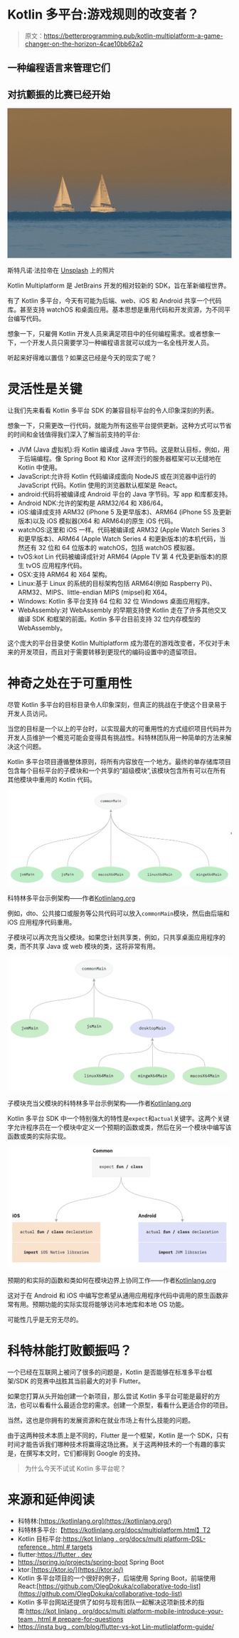 # Kotlin 多平台:游戏规则的改变者？

> 原文：<https://betterprogramming.pub/kotlin-multiplatform-a-game-changer-on-the-horizon-4cae10bb62a2>

## 一种编程语言来管理它们

## 对抗颤振的比赛已经开始

![](img/cb9aa5219c89ec74374094eb5d3df978.png)

斯特凡诺·法拉帝在 [Unsplash](https://unsplash.com?utm_source=medium&utm_medium=referral) 上的照片

Kotlin Multiplatform 是 JetBrains 开发的相对较新的 SDK，旨在革新编程世界。

有了 Kotlin 多平台，今天有可能为后端、web、iOS 和 Android 共享一个代码库。甚至支持 watchOS 和桌面应用。基本思想是重用代码和开发资源，为不同平台编写代码。

想象一下，只雇佣 Kotlin 开发人员来满足项目中的任何编程需求。或者想象一下，一个开发人员只需要学习一种编程语言就可以成为一名全栈开发人员。

听起来好得难以置信？如果这已经是今天的现实了呢？

# 灵活性是关键

让我们先来看看 Kotlin 多平台 SDK 的兼容目标平台的令人印象深刻的列表。

想象一下，只需更改一行代码，就能为所有这些平台提供更新。这种方式可以节省的时间和金钱值得我们深入了解当前支持的平台:

*   JVM (Java 虚拟机):将 Kotlin 编译成 Java 字节码。这是默认目标，例如，用于后端编程。像 Spring Boot 和 Ktor 这样流行的服务器框架可以无缝地在 Kotlin 中使用。
*   JavaScript:允许将 Kotlin 代码编译成面向 NodeJS 或在浏览器中运行的 JavaScript 代码。Kotlin 使用的浏览器默认框架是 React。
*   android:代码将被编译成 Android 平台的 Java 字节码。写 app 和库都支持。
*   Android NDK:允许的架构是 ARM32/64 和 X86/64。
*   iOS:编译成支持 ARM32 (iPhone 5 及更早版本)、ARM64 (iPhone 5S 及更新版本)以及 iOS 模拟器(X64 和 ARM64)的原生 iOS 代码。
*   watchOS:这里和 iOS 一样。代码被编译成 ARM32 (Apple Watch Series 3 和更早版本)、ARM64 (Apple Watch Series 4 和更新版本)的本机代码，当然还有 32 位和 64 位版本的 watchOS，包括 watchOS 模拟器。
*   tvOS:kot Lin 代码被编译成针对 ARM64 (Apple TV 第 4 代及更新版本)的原生 tvOS 应用程序代码。
*   OSX:支持 ARM64 和 X64 架构。
*   Linux:基于 Linux 的系统的目标架构包括 ARM64(例如 Raspberry Pi)、ARM32、MIPS、little-endian MIPS (mipsel)和 X64。
*   Windows: Kotlin 多平台支持 64 位和 32 位 Windows 桌面应用程序。
*   WebAssembly:对 WebAssembly 的早期支持使 Kotlin 走在了许多其他交叉编译 SDK 和框架的前面。Kotlin 多平台目前支持 32 位内存模型的 WebAssembly。

这个庞大的平台目录使 Kotlin Multiplatform 成为潜在的游戏改变者，不仅对于未来的开发项目，而且对于需要转移到更现代的编码设置中的遗留项目。

# 神奇之处在于可重用性

尽管 Kotlin 多平台的目标目录令人印象深刻，但真正的挑战在于使这个目录易于开发人员访问。

当您的目标是一个以上的平台时，以实现最大的可重用性的方式组织项目代码并为开发人员维护一个概览可能会变得具有挑战性。科特林团队用一种简单的方法来解决这个问题。

Kotlin 多平台项目遵循整体原则，将所有内容放在一个地方。最终的单存储库项目包含每个目标平台的子模块和一个共享的“超级模块”,该模块包含所有可以在所有其他模块中重用的 Kotlin 代码。

![](img/6e10b5c4087fe427de946087703e3b36.png)

科特林多平台示例架构——作者[Kotlinlang.org](https://kotlinlang.org/docs/multiplatform-share-on-platforms.html#share-code-on-similar-platforms)

例如，dto、公共接口或服务等公共代码可以放入`commonMain`模块，然后由后端和 iOS 应用程序代码重用。

子模块可以再次充当父模块。如果您计划共享类，例如，只共享桌面应用程序的类，而不共享 Java 或 web 模块的类，这将非常有用。

![](img/1f94dd523e5d691865af595d17bf4a3b.png)

子模块充当父模块的科特林多平台示例架构——作者[Kotlinlang.org](https://kotlinlang.org/docs/multiplatform-share-on-platforms.html#share-code-on-similar-platforms)

Kotlin 多平台 SDK 中一个特别强大的特性是`expect`和`actual`关键字。这两个关键字允许程序员在一个模块中定义一个预期的函数或类，然后在另一个模块中编写该函数或类的实际实现。

![](img/d97669914e4f6a4977ba1cb05c586fcc.png)

预期的和实际的函数和类如何在模块边界上协同工作——作者[Kotlinlang.org](https://kotlinlang.org/docs/multiplatform-connect-to-apis.html)

这对于在 Android 和 iOS 中编写您希望从通用应用程序代码中调用的原生函数非常有用。预期功能的实际实现将能够访问本地库和本地 OS 功能。

可能性几乎是无穷无尽的。

# 科特林能打败颤振吗？

一个已经在互联网上被问了很多的问题是，Kotlin 是否能够在标准多平台框架/SDK 的竞赛中战胜其当前最大的对手 Flutter。

如果您打算从头开始创建一个新项目，那么尝试 Kotlin 多平台可能是最好的方法，也可以看看什么最适合您的需求。创建一个原型，看看什么更适合你的项目。

当然，这也是你拥有的发展资源和在就业市场上有什么技能的问题。

由于这两种技术本质上是不同的，Flutter 是一个框架，Kotlin 是一个 SDK，只有时间才能告诉我们哪种技术将赢得这场比赛。关于这两种技术的一个有趣的事实是，在撰写本文时，它们都得到 Google 的支持。

> 为什么今天不试试 Kotlin 多平台呢？

# 来源和延伸阅读

*   科特林:[https://kotlinlang.org](https://kotlinlang.org/)
*   科特林多平台:【https://kotlinlang.org/docs/multiplatform.html】T2
*   Kotlin 目标平台:[https://kot linlang . org/docs/multi platform-DSL-reference . html # targets](https://kotlinlang.org/docs/multiplatform-dsl-reference.html#targets)
*   flutter:[https://flutter . dev](https://flutter.dev/)
*   https://spring.io/projects/spring-boot Spring Boot
*   ktor:[https://ktor.io/](https://ktor.io/)
*   Kotlin 多平台项目的一个很好的例子，后端使用 Spring Boot，前端使用 React:[https://github.com/OlegDokuka/collaborative-todo-list](https://github.com/OlegDokuka/collaborative-todo-list)
*   Kotlin 多平台网站还提供了如何与现有团队一起解决这项新技术的指南:[https://kot linlang . org/docs/multi platform-mobile-introduce-your-team . html # prepare-for-questions](https://kotlinlang.org/docs/multiplatform-mobile-introduce-your-team.html#prepare-for-questions)
*   [https://insta bug . com/blog/flutter-vs-kot Lin-mutliplatform-guide/](https://instabug.com/blog/flutter-vs-kotlin-mutliplatform-guide/)